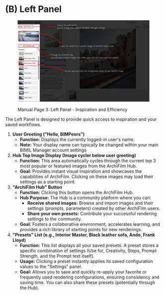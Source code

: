 # (B) Left Panel

<figure><img src="../../../.gitbook/assets/매뉴얼3.png" alt=""><figcaption><p>Manual Page 3: Left Panel - Inspiration and Efficiency</p></figcaption></figure>

The Left Panel is designed to provide quick access to inspiration and your saved workflows.

1. **User Greeting ("Hello, BIMPeers")**
   * **Function:** Displays the currently logged-in user's name.
   * **Note:** Your display name can typically be changed within your main BIMIL Manager account settings
2. **Hub Top Image Display (Image cycler below user greeting)**
   * **Function:** This area automatically cycles through the current top 3 most popular or featured images from the ArchiFilm Hub.
   * **Goal:** Provides instant visual inspiration and showcases the capabilities of ArchiFilm. Clicking on these images may load their settings as a starting point.
3. **"ArchiFilm Hub" Button**
   * **Function:** Clicking this button opens the ArchiFilm Hub.
   * **Hub Purpose:** The Hub is a community platform where you can:
     * **Receive shared images:** Browse and import images and their settings (prompts, parameters) created by other ArchiFilm users.
     * **Share your own presets:** Contribute your successful rendering settings to the community.
   * **Goal:** Fosters a collaborative environment, accelerates learning, and provides a rich library of starting points for new renderings.
4. **"Presets" List (e.g., Interior Master, Black leather sofa, Ando, Frank Lloyd)**
   * **Function:** This list displays all your saved presets. A preset stores a specific combination of settings (Use for, Creativity, Steps, Prompt Strength, and the Prompt text itself).
   * **Usage:** Clicking a preset instantly applies its saved configuration values to the "Settings" panel.
   * **Goal:** Allows you to save and quickly re-apply your favorite or frequently used rendering configurations, ensuring consistency and saving time. You can also share these presets (potentially through the Hub).
